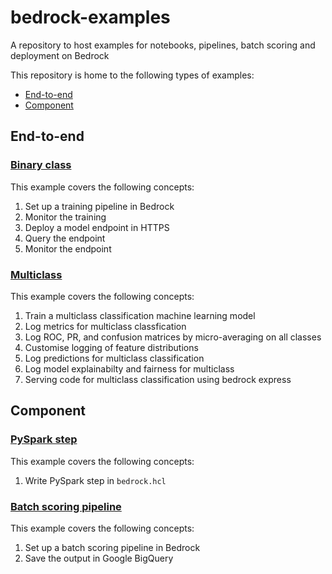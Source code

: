 # bedrock-examples
A repository to host examples for notebooks, pipelines, batch scoring and deployment on Bedrock

This repository is home to the following types of examples:
* [End-to-end](#end-to-end)
* [Component](#component)

## End-to-end

### [Binary class](./binary_class)

This example covers the following concepts:
1. Set up a training pipeline in Bedrock
2. Monitor the training
3. Deploy a model endpoint in HTTPS
4. Query the endpoint
5. Monitor the endpoint

### [Multiclass](./multiclass)

This example covers the following concepts:
1. Train a multiclass classification machine learning model
2. Log metrics for multiclass classfication
3. Log ROC, PR, and confusion matrices by micro-averaging on all classes
4. Customise logging of feature distributions
5. Log predictions for multiclass classification
6. Log model explainabilty and fairness for multiclass
7. Serving code for multiclass classification using bedrock express

## Component

### [PySpark step](./pyspark_turnstile)

This example covers the following concepts:
1. Write PySpark step in `bedrock.hcl`

### [Batch scoring pipeline](./batch_score)

This example covers the following concepts:
1. Set up a batch scoring pipeline in Bedrock
2. Save the output in Google BigQuery
